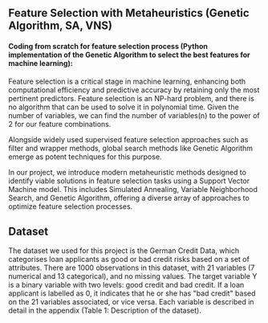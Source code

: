 ## Feature Selection with Metaheuristics (Genetic Algorithm, SA, VNS)

#### Coding from scratch for feature selection process (Python implementation of the Genetic Algorithm to select the best features for machine learning):


Feature selection is a critical stage in machine learning, enhancing both computational efficiency and predictive accuracy by retaining only the most pertinent predictors. Feature selection is an NP-hard problem, and there is no algorithm that can be used to solve it in polynomial time. Given the number of variables, we can find the number of variables(n) to the power of 2 for our feature combinations.

Alongside widely used supervised feature selection approaches such as filter and wrapper methods, global search methods like Genetic Algorithm emerge as potent techniques for this purpose.

In our project, we introduce modern metaheuristic methods designed to identify viable solutions in feature selection tasks using a Support Vector Machine model. This includes Simulated Annealing, Variable Neighborhood Search, and Genetic Algorithm, offering a diverse array of approaches to optimize feature selection processes.

## Dataset
The dataset we used for this project is the German Credit Data, which categorises loan applicants
as good or bad credit risks based on a set of attributes. There are 1000 observations in this
dataset, with 21 variables (7 numerical and 13 categorical), and no missing values. The target
variable Y is a binary variable with two levels: good credit and bad credit. If a loan applicant is
labelled as 0, it indicates that he or she has "bad credit" based on the 21 variables associated, or
vice versa. Each variable is described in detail in the appendix (Table 1: Description of the
dataset).
